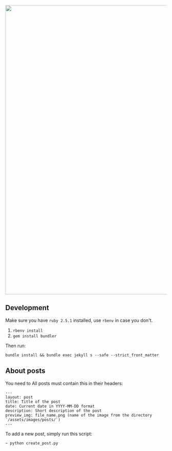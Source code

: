 <p align="center">
  <a target="_blank" href="https://isaak.dev">
  <img src="https://user-images.githubusercontent.com/15812620/124396497-a1e19f00-dd12-11eb-9b91-1fc22e316f5c.png" width="900"/>
  </a>
</p>



## Development

Make sure you have `ruby 2.5.1` installed, use `rbenv` in case you don't.

1. `rbenv install`
2. `gem install bundler`

Then run:

```
bundle install && bundle exec jekyll s --safe --strict_front_matter
```


## About posts

You need to All posts must contain this in their headers:
```
---
layout: post
title: Title of the post
date: Current date in YYYY-MM-DD format
description: Short description of the post
preview_img: file_name.png (name of the image from the directory `/assets/images/posts/`)
---
```

To add a new post, simply run this script:

```
~ python create_post.py
```
